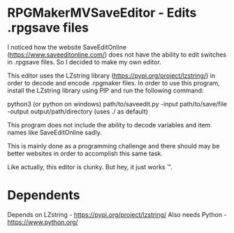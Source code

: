 # RPGMakerMVSaveEditor - Edits .rpgsave files

I noticed how the website SaveEditOnline (https://www.saveeditonline.com/) does not have the ability to edit switches in .rpgsave files.
So I decided to make my own editor.

This editor uses the LZstring library (https://pypi.org/project/lzstring/) in order to decode and encode .rpgmaker files.
In order to use this program, install the LZstring library using PIP and run the following command:

python3 (or python on windows) path/to/saveedit.py -input path/to/save/file -output output/path/directory (uses ./ as default)

This program does not include the ability to decode variables and item names like SaveEditOnline sadly.

This is mainly done as a programming challenge and there should may be better websites in order to accomplish this same task.

Like actually, this editor is clunky. But hey, it just works :tm:.

# Dependents
Depends on LZstring - https://pypi.org/project/lzstring/
Also needs Python - https://www.python.org/

